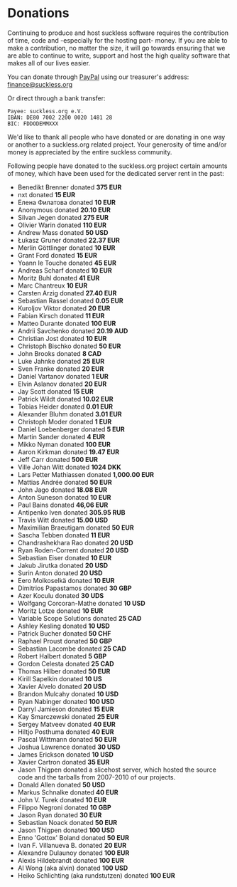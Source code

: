 Donations
=========
Continuing to produce and host suckless software requires the contribution of
time, code and -especially for the hosting part- money. If you are able to make
a contribution, no matter the size, it will go towards ensuring that we are
able to continue to write, support and host the high quality software that
makes all of our lives easier.

You can donate through [PayPal](https://paypal.com/) using our treasurer's address:
<finance@suckless.org>

Or direct through a bank transfer:

	Payee: suckless.org e.V.
	IBAN: DE80 7002 2200 0020 1481 28
	BIC: FDDODEMMXXX

We'd like to thank all people who have donated or are donating in one way or
another to a suckless.org related project. Your generosity of time and/or money
is appreciated by the entire suckless community.

Following people have donated to the suckless.org project certain amounts of
money, which have been used for the dedicated server rent in the past:

* Benedikt Brenner donated **375 EUR**
* nxt donated **15 EUR**
* Елена Филатова donated **10 EUR**
* Anonymous donated **20.10 EUR**
* Silvan Jegen donated **275 EUR**
* Olivier Warin donated **110 EUR**
* Andrew Mass donated **50 USD**
* Łukasz Gruner donated **22.37 EUR**
* Merlin Göttlinger donated **10 EUR**
* Grant Ford donated **15 EUR**
* Yoann le Touche donated **45 EUR**
* Andreas Scharf donated **10 EUR**
* Moritz Buhl donated **41 EUR**
* Marc Chantreux **10 EUR**
* Carsten Arzig donated **27.40 EUR**
* Sebastian Rassel donated **0.05 EUR**
* Kuroljov Viktor donated **20 EUR**
* Fabian Kirsch donated **11 EUR**
* Matteo Durante donated **100 EUR**
* Andrii Savchenko donated **20.19 AUD**
* Christian Jost donated **10 EUR**
* Christoph Bischko donated **50 EUR**
* John Brooks donated **8 CAD**
* Luke Jahnke donated **25 EUR**
* Sven Franke donated **20 EUR**
* Daniel Vartanov donated **1 EUR**
* Elvin Aslanov donated **20 EUR**
* Jay Scott donated **15 EUR**
* Patrick Wildt donated **10.02 EUR**
* Tobias Heider donated **0.01 EUR**
* Alexander Bluhm donated **3.01 EUR**
* Christoph Moder donated **1 EUR**
* Daniel Loebenberger donated **5 EUR**
* Martin Sander donated **4 EUR**
* Mikko Nyman donated **100 EUR**
* Aaron Kirkman donated **19.47 EUR**
* Jeff Carr donated **500 EUR**
* Ville Johan Witt donated **1024 DKK**
* Lars Petter Mathiassen donated **1,000.00 EUR**
* Mattias Andrée donated **50 EUR**
* John Jago donated **18.08 EUR**
* Anton Suneson donated **10 EUR**
* Paul Bains donated **46,06 EUR**
* Antipenko Iven donated **305.95 RUB**
* Travis Witt donated **15.00 USD**
* Maximilian Braeutigam donated **50 EUR**
* Sascha Tebben donated **11 EUR**
* Chandrashekhara Rao donated **20 USD**
* Ryan Roden-Corrent donated **20 USD**
* Sebastian Eiser donated **10 EUR**
* Jakub Jirutka donated **20 USD**
* Surin Anton donated **20 USD**
* Eero Molkoselkä donated **10 EUR**
* Dimitrios Papastamos donated **30 GBP**
* Azer Koculu donated **30 UDS**
* Wolfgang Corcoran-Mathe donated **10 USD**
* Moritz Lotze donated **10 EUR**
* Variable Scope Solutions donated **25 CAD**
* Ashley Kesling donated **10 USD**
* Patrick Bucher donated **50 CHF**
* Raphael Proust donated **50 GBP**
* Sebastian Lacombe donated **25 CAD**
* Robert Halbert donated **5 GBP**
* Gordon Celesta donated **25 CAD**
* Thomas Hilber donated **50 EUR**
* Kirill Sapelkin donated **10 US**
* Xavier Alvelo donated **20 USD**
* Brandon Mulcahy donated **10 USD**
* Ryan Nabinger donated **100 USD**
* Darryl Jamieson donated **15 EUR**
* Kay Smarczewski donated **25 EUR**
* Sergey Matveev donated **40 EUR**
* Hiltjo Posthuma donated **40 EUR**
* Pascal Wittmann donated **50 EUR**
* Joshua Lawrence donated **30 USD**
* James Erickson donated **10 USD**
* Xavier Cartron donated **35 EUR**
* Jason Thigpen donated a slicehost server, which hosted the source code and the tarballs from 2007-2010 of our projects.
* Donald Allen donated **50 USD**
* Markus Schnalke donated **40 EUR**
* John V. Turek donated **10 EUR**
* Filippo Negroni donated **10 GBP**
* Jason Ryan donated **30 EUR**
* Sebastian Noack donated **50 EUR**
* Jason Thigpen donated **100 USD**
* Enno 'Gottox' Boland donated **50 EUR**
* Ivan F. Villanueva B. donated **20 EUR**
* Alexandre Dulaunoy donated **100 EUR**
* Alexis Hildebrandt donated **100 EUR**
* Al Wong (aka alvin) donated **100 USD**
* Heiko Schlichting (aka rundstutzen) donated **100 EUR**
